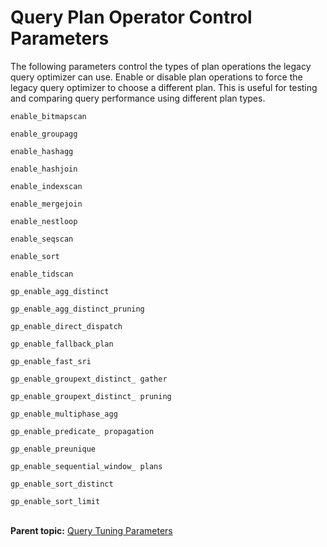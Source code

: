 # Query Plan Operator Control Parameters 

The following parameters control the types of plan operations the legacy query optimizer can use. Enable or disable plan operations to force the legacy query optimizer to choose a different plan. This is useful for testing and comparing query performance using different plan types.

`enable_bitmapscan`

`enable_groupagg`

`enable_hashagg`

`enable_hashjoin`

`enable_indexscan`

`enable_mergejoin`

`enable_nestloop`

`enable_seqscan`

`enable_sort`

`enable_tidscan`

`gp_enable_agg_distinct`

`gp_enable_agg_distinct_pruning`

`gp_enable_direct_dispatch`

`gp_enable_fallback_plan`

`gp_enable_fast_sri`

`gp_enable_groupext_distinct_ gather`

`gp_enable_groupext_distinct_ pruning`

`gp_enable_multiphase_agg`

`gp_enable_predicate_ propagation`

`gp_enable_preunique`

`gp_enable_sequential_window_ plans`

`gp_enable_sort_distinct`

`gp_enable_sort_limit`<br/></br>


**Parent topic:** [Query Tuning Parameters](../topics/g-query-tuning-parameters.html)

